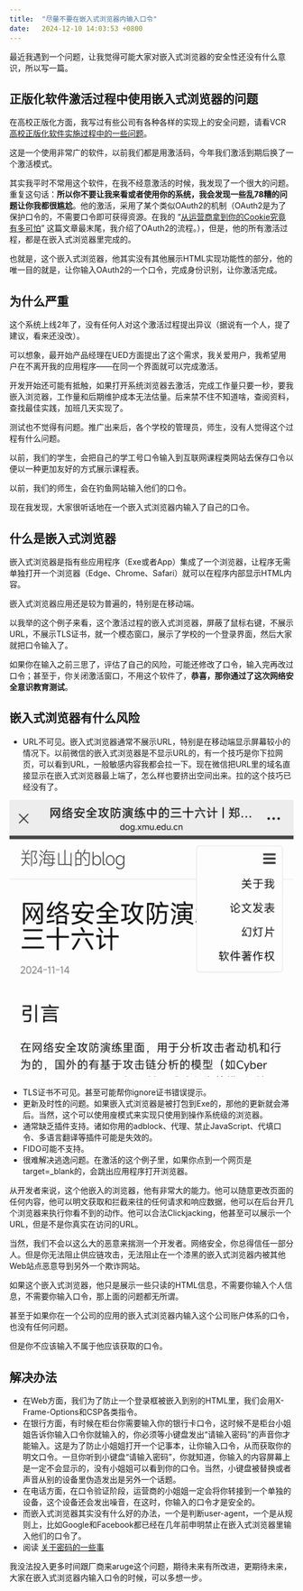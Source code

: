 ```yaml
---
title:  "尽量不要在嵌入式浏览器内输入口令"
date:   2024-12-10 14:03:53 +0800
---
```


最近我遇到一个问题，让我觉得可能大家对嵌入式浏览器的安全性还没有什么意识，所以写一篇。

## 正版化软件激活过程中使用嵌入式浏览器的问题

在高校正版化方面，我写过有些公司有各种各样的实现上的安全问题，请看VCR [高校正版化软件实施过程中的一些问题](/2023/07/01/genuine-software-in-university.html)。

这是一个使用非常广的软件，以前我们都是用激活码，今年我们激活到期后换了一个激活模式。

其实我平时不常用这个软件，在我不经意激活的时候，我发现了一个很大的问题。重复这句话：**所以你不要让我来看或者使用你的系统，我会发现一些乱78糟的问题让你我都很尴尬**。他的激活，采用了某个类似OAuth2的机制（OAuth2是为了保护口令的，不需要口令即可获得资源。在我的 “[从运营商拿到你的Cookie究竟有多可怕](/2018/08/02/cookie-leak.html)” 这篇文章最末尾，我介绍了OAuth2的流程。），但是，他的所有激活过程，都是在嵌入式浏览器里完成的。

也就是，这个嵌入式浏览器，他其实没有其他展示HTML实现功能性的部分，他的唯一目的就是，让你输入OAuth2的一个口令，完成身份识别，让你激活完成。

## 为什么严重

这个系统上线2年了，没有任何人对这个激活过程提出异议（据说有一个人，提了建议，看来还没改）。

可以想象，最开始产品经理在UED方面提出了这个需求，我关爱用户，我希望用户在不离开我的应用程序——在同一个界面就可以完成激活。

开发开始还可能有抵触，如果打开系统浏览器去激活，完成工作量只要一秒，要我嵌入浏览器，工作量和后期维护成本无法估量。后来禁不住不知道啥，查阅资料，查找最佳实践，加班几天实现了。

测试也不觉得有问题。推广出来后，各个学校的管理员，师生，没有人觉得这个过程有什么问题。

以前，我们的学生，会把自己的学工号口令输入到互联网课程类网站去保存口令以便以一种更加友好的方式展示课程表。

以前，我们的师生，会在钓鱼网站输入他们的口令。

现在我发现，大家很听话地在一个嵌入式浏览器内输入了自己的口令。

## 什么是嵌入式浏览器

嵌入式浏览器是指有些应用程序（Exe或者App）集成了一个浏览器，让程序无需单独打开一个浏览器（Edge、Chrome、Safari）就可以在程序内部显示HTML内容。

嵌入式浏览器应用还是较为普遍的，特别是在移动端。

以我举的这个例子来看，这个激活过程的嵌入式浏览器，屏蔽了鼠标右键，不展示URL，不展示TLS证书，就一个模态窗口，展示了学校的一个登录界面，然后大家就把口令输入了。

如果你在输入之前三思了，评估了自己的风险，可能还修改了口令，输入完再改过口令；甚至于，你关闭激活窗口，不用这个软件了，**恭喜，那你通过了这次网络安全意识教育测试**。

## 嵌入式浏览器有什么风险

- URL不可见。嵌入式浏览器通常不展示URL，特别是在移动端显示屏幕较小的情况下。以前微信的嵌入式浏览器是不显示URL的，有一个技巧是你下拉网页，可以看到URL，一般敏感内容我都会拉一下。现在微信把URL里的域名直接显示在嵌入式浏览器最上端了，怎么样也要挤出空间出来。拉的这个技巧已经没有了。

![](/images/2024/wechateb.jpg)

- TLS证书不可见。甚至可能帮你ignore证书错误提示。
- 更新及时性的问题。如果嵌入式浏览器是被打包到Exe的，那他的更新就会滞后。当然，这个可以使用廋模式来实现只使用到操作系统级的浏览器。
- 通常缺乏插件支持。诸如你用的adblock、代理、禁止JavaScript、代填口令、多语言翻译等插件可能是失效的。
- FIDO可能不支持。
- 很难解决逃逸问题。在激活的这个例子里，如果你点到一个网页是target=_blank的，会跳出应用程序打开浏览器。

从开发者来说，这个他嵌入的浏览器，他有非常大的能力。他可以随意更改页面的任何内容，他可以明文获取和拦截来往的任何请求和响应数据，他可以在后台开几个浏览器来执行你看不到的动作。他可以合法Clickjacking，他甚至可以展示一个URL，但是不是你真实在访问的URL。

当然，我们不会以这么大的恶意来揣测一个开发者。网络安全，你总得信任一部分人。但是你无法阻止供应链攻击，无法阻止在一个漆黑的嵌入式浏览器内被其他Web站点恶意导到另外一个欺诈网站。

如果这个嵌入式浏览器，他只是展示一些只读的HTML信息，不需要你输入个人信息，不需要你输入口令，那上面的问题都无所谓。

甚至于如果你在一个公司的应用的嵌入式浏览器内输入这个公司账户体系的口令，也没有任何问题。

但是你不应该输入不属于他应该获取的口令。

## 解决办法

- 在Web方面，我们为了防止一个登录框被嵌入到别的HTML里，我们会用X-Frame-Options和CSP各类指令。
- 在银行方面，有时候在柜台你需要输入你的银行卡口令，这时候不是柜台小姐姐告诉你输入口令你就输入的，你必须等小键盘发出“请输入密码”的声音你才能输入。这是为了防止小姐姐打开一个记事本，让你输入口令，从而获取你的明文口令。一旦你听到小键盘“请输入密码”，你就知道，你输入的内容屏幕上是一定不会显示的，没有小姐姐可以看到你的口令。当然，小键盘被替换或者声音从别的设备里伪造发出是另外一个话题。
- 在电话方面，在口令验证阶段，运营商的小姐姐一定会将你转接到一个单独的设备，这个设备还会发出噪音，在这时，你输入的口令才是安全的。
- 而嵌入式浏览器其实没有什么好的办法，一个是判断user-agent，一个是从规则上，比如Google和Facebook都已经在几年前申明禁止在嵌入式浏览器里输入他们的口令了。
- 阅读 [关于密码的一些事](/2019/08/05/all-about-password.html)

我没法投入更多时间跟厂商来aruge这个问题，期待未来有所改进，更期待未来，大家在嵌入式浏览器内输入口令的时候，可以多想一步。
